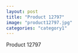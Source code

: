 ```yaml
---
layout: post
title: "Product 12797"
image: "product12797.jpg"
categories: "category1"
---
```

Product 12797
